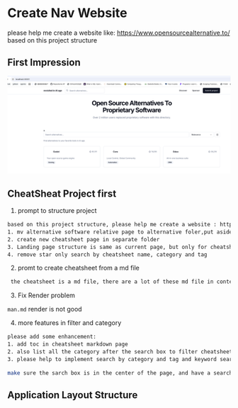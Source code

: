 # Create Nav Website

please help me create a website like: https://www.opensourcealternative.to/ based on this project structure

## First Impression

![alt text](image.png)


## CheatSheat Project first

1. prompt to structure project

```sh
based on this project structure, please help me create a website : https://devhints.io/ like cheatsheet site:
1. mv alternative software relative page to alternative foler,put aside first
2. create new cheatsheet page in separate folder
3. Landing page structure is same as current page, but only for cheatsheet
4. remove star only search by cheatsheet name, category and tag
```

2. promt to create cheatsheet from a md file

```sh
 the cheatsheet is a md file, there are a lot of these md file in content/cheatsheets folder, please modify the project to list all the cheatsheet by category and tag, when click the cheatsheet card, it will go to the cheatsheet page, and the cheatsheet page will show the cheatsheet content which is a md file

```

3. Fix Render problem 

```man.md``` render is not good

4. more features in filter and category
```sh
please add some enhancement:
1. add toc in cheatsheet markdown page
2. also list all the category after the search box to filter cheatsheet
3. please help to implement search by category and tag and keyword search feature
```

```sh
make sure the sarch box is in the center of the page, and have a search icon, if input keywork, it can get the search reasult all the markdown which have the keyword, if need to use other tool to complete this funtion, please give the solution
```

## Application Layout Structure 


